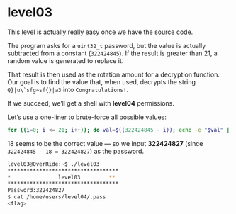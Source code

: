 # level03

This level is actually really easy once we have the [source code](./source.c).

The program asks for a `uint32_t` password, but the value is actually subtracted from a constant (`322424845`).
If the result is greater than 21, a random value is generated to replace it.

That result is then used as the rotation amount for a decryption function.
Our goal is to find the value that, when used, decrypts the string ``Q}|u\`sfg~sf{}|a3`` into `Congratulations!`.

If we succeed, we’ll get a shell with **level04** permissions.

Let’s use a one-liner to brute-force all possible values:

```bash
for ((i=0; i <= 21; i++)); do val=$((322424845 - i)); echo -e "$val" | ./level03 | grep -q "Invalid Password" || echo "Valid attempt: i=$i (val=$val)"; done
```

18 seems to be the correct value — so we input **322424827** (since `322424845 - 18 = 322424827`) as the password.

```bash
level03@OverRide:~$ ./level03
***********************************
*               level03         **
***********************************
Password:322424827
$ cat /home/users/level04/.pass
<flag>
```
